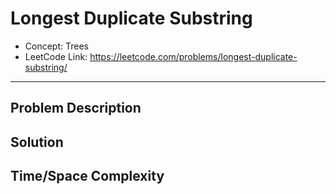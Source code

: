 # Longest Duplicate Substring

- Concept: Trees
- LeetCode Link: https://leetcode.com/problems/longest-duplicate-substring/

---

## Problem Description

## Solution

## Time/Space Complexity

